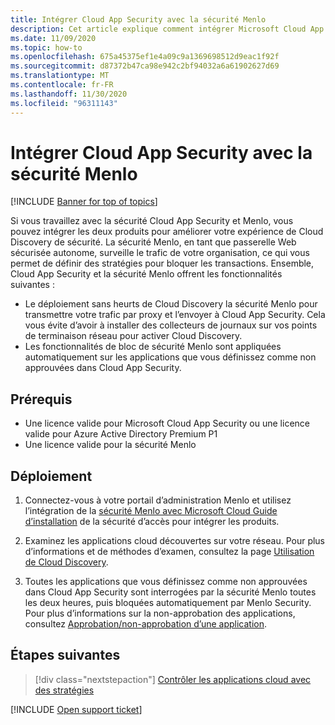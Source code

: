 ```yaml
---
title: Intégrer Cloud App Security avec la sécurité Menlo
description: Cet article explique comment intégrer Microsoft Cloud App Security avec la sécurité Menlo pour une Cloud Discovery transparente et un bloc automatisé d’applications non approuvées.
ms.date: 11/09/2020
ms.topic: how-to
ms.openlocfilehash: 675a45375ef1e4a09c9a1369698512d9eac1f92f
ms.sourcegitcommit: d87372b47ca98e942c2bf94032a6a61902627d69
ms.translationtype: MT
ms.contentlocale: fr-FR
ms.lasthandoff: 11/30/2020
ms.locfileid: "96311143"
---
```

# <a name="integrate-cloud-app-security-with-menlo-security"></a>Intégrer Cloud App Security avec la sécurité Menlo

[!INCLUDE [Banner for top of topics](includes/banner.md)]

Si vous travaillez avec la sécurité Cloud App Security et Menlo, vous pouvez intégrer les deux produits pour améliorer votre expérience de Cloud Discovery de sécurité. La sécurité Menlo, en tant que passerelle Web sécurisée autonome, surveille le trafic de votre organisation, ce qui vous permet de définir des stratégies pour bloquer les transactions. Ensemble, Cloud App Security et la sécurité Menlo offrent les fonctionnalités suivantes :

- Le déploiement sans heurts de Cloud Discovery la sécurité Menlo pour transmettre votre trafic par proxy et l’envoyer à Cloud App Security. Cela vous évite d’avoir à installer des collecteurs de journaux sur vos points de terminaison réseau pour activer Cloud Discovery.
- Les fonctionnalités de bloc de sécurité Menlo sont appliquées automatiquement sur les applications que vous définissez comme non approuvées dans Cloud App Security.

## <a name="prerequisites"></a>Prérequis

- Une licence valide pour Microsoft Cloud App Security ou une licence valide pour Azure Active Directory Premium P1
- Une licence valide pour la sécurité Menlo

## <a name="deployment"></a>Déploiement

1. Connectez-vous à votre portail d’administration Menlo et utilisez l’intégration de la [sécurité Menlo avec Microsoft Cloud Guide d’installation](https://admin.menlosecurity.com/docs/guides/web_admin_settings_casb.html?highlight=microsoft) de la sécurité d’accès pour intégrer les produits.

1. Examinez les applications cloud découvertes sur votre réseau. Pour plus d’informations et de méthodes d’examen, consultez la page [Utilisation de Cloud Discovery](working-with-cloud-discovery-data.md).
1. Toutes les applications que vous définissez comme non approuvées dans Cloud App Security sont interrogées par la sécurité Menlo toutes les deux heures, puis bloquées automatiquement par Menlo Security. Pour plus d’informations sur la non-approbation des applications, consultez [Approbation/non-approbation d’une application](governance-discovery.md#BKMK_SanctionApp).

## <a name="next-steps"></a>Étapes suivantes

> [!div class="nextstepaction"]
> [Contrôler les applications cloud avec des stratégies](control-cloud-apps-with-policies.md)

[!INCLUDE [Open support ticket](includes/support.md)]

